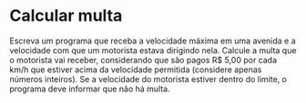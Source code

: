 # Calcular multa

Escreva um programa que receba a velocidade máxima em uma avenida e a velocidade com que um motorista estava dirigindo nela.
Calcule a multa que o motorista vai receber, considerando que são pagos R$ 5,00 por cada km/h que estiver acima da velocidade permitida (considere apenas números inteiros).
Se a velocidade do motorista estiver dentro do limite, o programa deve informar que não há multa.
